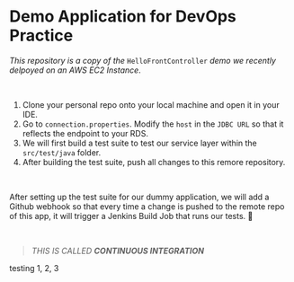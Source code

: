 # Demo Application for DevOps Practice
*This repository is a copy of the* `HelloFrontController` *demo we recently delpoyed on an AWS EC2 Instance*.

<br>

1. Clone your personal repo onto your local machine and open it in your IDE.
2. Go to `connection.properties`.  Modify the `host` in the `JDBC URL` so that it reflects the endpoint to your RDS.
3. We will first build a test suite to test our service layer within the `src/test/java` folder.
5. After building the test suite, push all changes to this remore repository.

<br>

After setting up the test suite for our dummy application, we will add a Github webhook so that every time a change is pushed to the remote repo of this app, it will trigger a Jenkins Build Job that runs our tests. 🤖 

<br>

> *THIS IS CALLED **CONTINUOUS INTEGRATION***

testing 1, 2, 3
